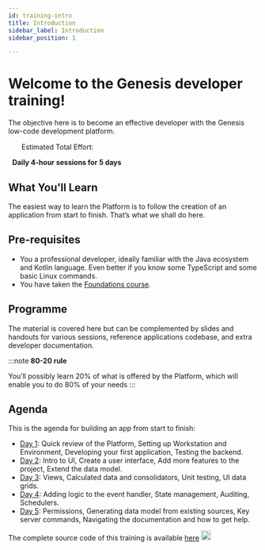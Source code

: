 ```yaml
---
id: training-intro
title: Introduction
sidebar_label: Introduction
sidebar_position: 1

---
```

# Welcome to the Genesis developer training!​

The objective here is to become an effective developer with the Genesis low-code development platform.

<img src="/img/time-clock.jpg" width="15" /> 
&nbsp; Estimated Total Effort: 

&nbsp; <b>Daily 4-hour sessions for 5 days</b>

## What You'll Learn​

The easiest way to learn the Platform is to follow the creation ​of an application from start to finish. That’s what we shall do here.​

## Pre-requisites

- You a professional developer, ideally familiar with the Java ecosystem and Kotlin language. Even better if you know some​ TypeScript and some basic Linux commands.​
- You have taken the [Foundations course](/).

## Programme

The material is covered here but can be complemented by slides and handouts for various sessions, reference applications​
codebase, and extra developer documentation.​

:::note
<b>80-20 rule​</b>

You’ll possibly learn 20% of what is offered ​by the Platform​, which will enable you to do 80% of your needs
:::

## Agenda

This is the agenda for building an app from start to finish​:

- [Day 1](/tutorials/training-resources/training-content/training-content-day1/): Quick review of the Platform​, Setting up Workstation and Environment, Developing your first application, Testing the backend​​.
- [Day 2](/tutorials/training-resources/training-content/training-content-day2/): Intro to UI​, Create a user interface​, Add more features to the project​, Extend the data model.
- [Day 3](/tutorials/training-resources/training-content/training-content-day3/): Views​, Calculated data and consolidators​, Unit testing​, UI data grids​.
- [Day 4](/tutorials/training-resources/training-content/training-content-day4/): Adding logic to the event handler​, State management​, Auditing​, Schedulers​.
- [Day 5](#/tutorials/training-resources/training-content/training-content-day5/): Permissions​, Generating data model from existing sources​, Key server commands​, Navigating the documentation and how to get help​.

The complete source code of this training is available 
[here](https://github.com/ddangelorb/gthbmining) <img src="/img/github-icon.png" width="20" /> 
&nbsp; 

